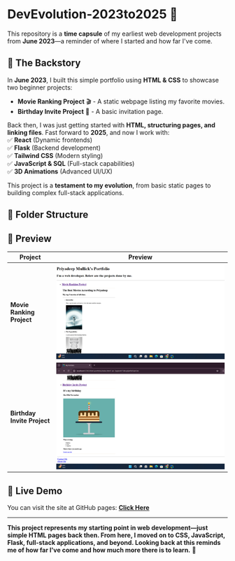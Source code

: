 # DevEvolution-2023to2025 🚀

This repository is a **time capsule** of my earliest web development projects from **June 2023**—a reminder of where I started and how far I've come.

## 📖 The Backstory
In **June 2023**, I built this simple portfolio using **HTML & CSS** to showcase two beginner projects:
- **Movie Ranking Project** 🎬 - A static webpage listing my favorite movies.
- **Birthday Invite Project** 🎉 - A basic invitation page.

Back then, I was just getting started with **HTML, structuring pages, and linking files**. Fast forward to **2025**, and now I work with:  
✅ **React** (Dynamic frontends)  
✅ **Flask** (Backend development)  
✅ **Tailwind CSS** (Modern styling)  
✅ **JavaScript & SQL** (Full-stack capabilities)  
✅ **3D Animations** (Advanced UI/UX)

This project is a **testament to my evolution**, from basic static pages to building complex full-stack applications.



## 📂 Folder Structure  

## 🌟 Preview
| Project | Preview                                                           |
|---------|-------------------------------------------------------------------|
| **Movie Ranking Project** | ![Movie Ranking Screenshot](./ssc1.png)   |
| **Birthday Invite Project** | ![Birthday Invite Screenshot](./ssc2.png) |

## 🔗 Live Demo
You can visit the site at GitHub pages: **[Click Here](https://deep-priyo.github.io/DevEvolution-2023to2025/)**



---  

**This project represents my starting point in web development—just simple HTML pages back then. From here, I moved on to CSS, JavaScript, Flask, full-stack applications, and beyond. Looking back at this reminds me of how far I've come and how much more there is to learn.** 🚀  

